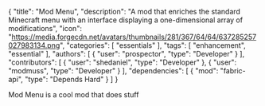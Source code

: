 {
  "title": "Mod Menu",
  "description": "A mod that enriches the standard Minecraft menu with an interface displaying a one-dimensional array of modifications",
  "icon": "https://media.forgecdn.net/avatars/thumbnails/281/367/64/64/637285257027983134.png",
  "categories": [
    "essentials"
  ],
  "tags": [
    "enhancement",
    "essential"
  ],
  "authors": [
    {
      "user": "prospector",
      "type": "Developer"
    }
  ],
  "contributors": [
    {
      "user": "shedaniel",
      "type": "Developer"
    },
    {
      "user": "modmuss",
      "type": "Developer"
    }
  ],
  "dependencies": [
    {
      "mod": "fabric-api",
      "type": "Depends Hard"
    }
  ]
}

Mod Menu is a cool mod that does stuff
